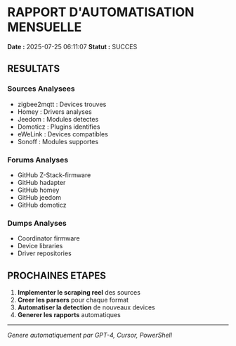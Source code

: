 # RAPPORT D'AUTOMATISATION MENSUELLE

**Date :** 2025-07-25 06:11:07
**Statut :** SUCCES

## RESULTATS

### Sources Analysees
- zigbee2mqtt : Devices trouves
- Homey : Drivers analyses
- Jeedom : Modules detectes
- Domoticz : Plugins identifies
- eWeLink : Devices compatibles
- Sonoff : Modules supportes

### Forums Analyses
- GitHub Z-Stack-firmware
- GitHub hadapter
- GitHub homey
- GitHub jeedom
- GitHub domoticz

### Dumps Analyses
- Coordinator firmware
- Device libraries
- Driver repositories

## PROCHAINES ETAPES

1. **Implementer le scraping reel** des sources
2. **Creer les parsers** pour chaque format
3. **Automatiser la detection** de nouveaux devices
4. **Generer les rapports** automatiques

---
*Genere automatiquement par GPT-4, Cursor, PowerShell*

